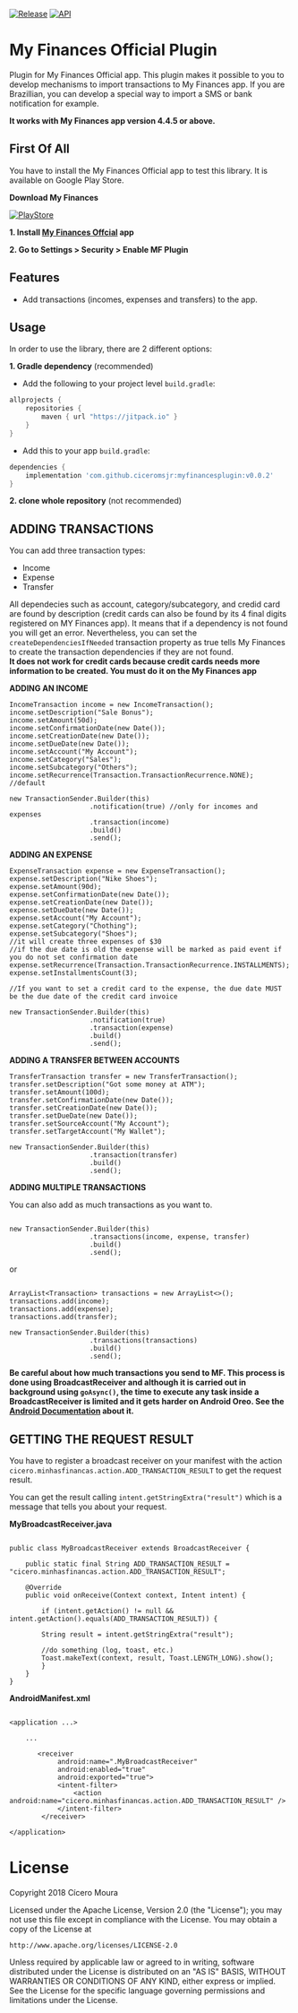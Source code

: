 [![Release](https://jitpack.io/v/ciceromsjr/myfinancesplugin.svg)](https://jitpack.io/#ciceromsjr/myfinancesplugin)
[![API](https://img.shields.io/badge/API-15%2B-green.svg?style=flat)](https://android-arsenal.com/api?level=15)

# My Finances Official Plugin
Plugin for My Finances Official app.
This plugin makes it possible  to you to develop mechanisms to import transactions to My Finances app.
If you are Brazillian, you can develop a special way to import a SMS or bank notification for example.

**It works with My Finances app version 4.4.5 or above.**

First Of All
------

You have to install the My Finances Official app to test this library.
It is available on Google Play Store.

**Download My Finances**

[![PlayStore](https://play.google.com/intl/en_us/badges/images/badge_new.png)](https://play.google.com/store/apps/details?id=cicero.minhasfinancas)

**1. Install [My Finances Offcial](https://play.google.com/store/apps/details?id=cicero.minhasfinancas) app**

**2. Go to Settings > Security > Enable MF Plugin**

Features
-----
- Add transactions (incomes, expenses and transfers) to the app.
 
Usage
-----

In order to use the library, there are 2 different options:

**1. Gradle dependency** (recommended)

  -  Add the following to your project level `build.gradle`:
 
```gradle
allprojects {
	repositories {
		maven { url "https://jitpack.io" }
	}
}
```
  -  Add this to your app `build.gradle`:
 
```gradle
dependencies {
	implementation 'com.github.ciceromsjr:myfinancesplugin:v0.0.2'
}
```
	
**2. clone whole repository** (not recommended)

ADDING TRANSACTIONS
-----

You can add three transaction types:

- Income
- Expense
- Transfer

All dependecies such as account, category/subcategory, and credid card are found by description
(credit cards can also be found by its 4 final digits registered on MY Finances app).
It means that if a dependency is not found you will get an error.
Nevertheless, you can set the ```createDependenciesIfNeeded``` transaction property as true tells My Finances to create the transaction dependencies if they are not found.  
**It does not work for credit cards because credit cards needs more information to be created. You must do it on the My Finances app**

**ADDING AN INCOME**

```
IncomeTransaction income = new IncomeTransaction();
income.setDescription("Sale Bonus");
income.setAmount(50d);
income.setConfirmationDate(new Date());
income.setCreationDate(new Date());
income.setDueDate(new Date());
income.setAccount("My Account");
income.setCategory("Sales");
income.setSubcategory("Others");
income.setRecurrence(Transaction.TransactionRecurrence.NONE); //default

new TransactionSender.Builder(this)
                    .notification(true) //only for incomes and expenses
                    .transaction(income)
                    .build()
                    .send();

```

**ADDING AN EXPENSE**

```
ExpenseTransaction expense = new ExpenseTransaction();
expense.setDescription("Nike Shoes");
expense.setAmount(90d);
expense.setConfirmationDate(new Date());
expense.setCreationDate(new Date());
expense.setDueDate(new Date());
expense.setAccount("My Account");
expense.setCategory("Chothing");
expense.setSubcategory("Shoes");
//it will create three expenses of $30
//if the due date is old the expense will be marked as paid event if you do not set confirmation date
expense.setRecurrence(Transaction.TransactionRecurrence.INSTALLMENTS);
expense.setInstallmentsCount(3); 

//If you want to set a credit card to the expense, the due date MUST be the due date of the credit card invoice

new TransactionSender.Builder(this)
                    .notification(true)
                    .transaction(expense)
                    .build()
                    .send();

```

**ADDING A TRANSFER BETWEEN ACCOUNTS**

```
TransferTransaction transfer = new TransferTransaction();
transfer.setDescription("Got some money at ATM");
transfer.setAmount(100d);
transfer.setConfirmationDate(new Date());
transfer.setCreationDate(new Date());
transfer.setDueDate(new Date());
transfer.setSourceAccount("My Account");
transfer.setTargetAccount("My Wallet");

new TransactionSender.Builder(this)
                    .transaction(transfer)
                    .build()
                    .send();

```

**ADDING MULTIPLE TRANSACTIONS**

You can also add as much transactions as you want to.

```

new TransactionSender.Builder(this)
                    .transactions(income, expense, transfer)
                    .build()
                    .send();

```

or

```

ArrayList<Transaction> transactions = new ArrayList<>();
transactions.add(income);
transactions.add(expense);
transactions.add(transfer);

new TransactionSender.Builder(this)
                    .transactions(transactions)
                    .build()
                    .send();

```

**Be careful about how much transactions you send to MF. This process is done using BroadcastReceiver and although it is carried out in background using ```goAsync()```, the time to execute any task inside a BroadcastReceiver is limited and it gets harder on Android Oreo. See the [Android Documentation](https://developer.android.com/reference/android/content/BroadcastReceiver.html#goAsync()) about it.**

GETTING THE REQUEST RESULT
-----

You have to register a broadcast receiver on your manifest with the action  ```cicero.minhasfinancas.action.ADD_TRANSACTION_RESULT``` to get the request result.

You can get the result calling ```intent.getStringExtra("result")``` which is a message that tells you about your request.


**MyBroadcastReceiver.java**

```

public class MyBroadcastReceiver extends BroadcastReceiver {

    public static final String ADD_TRANSACTION_RESULT = "cicero.minhasfinancas.action.ADD_TRANSACTION_RESULT";

    @Override
    public void onReceive(Context context, Intent intent) {

        if (intent.getAction() != null && intent.getAction().equals(ADD_TRANSACTION_RESULT)) {
            
	    String result = intent.getStringExtra("result");
            
	    //do something (log, toast, etc.)
	    Toast.makeText(context, result, Toast.LENGTH_LONG).show();
        }
    }
}

```


**AndroidManifest.xml**

```

<application ...>
	
	...
	
       <receiver
            android:name=".MyBroadcastReceiver"
            android:enabled="true"
            android:exported="true">
            <intent-filter>
                <action android:name="cicero.minhasfinancas.action.ADD_TRANSACTION_RESULT" />
            </intent-filter>
        </receiver>

</application>

```

License
=======
Copyright 2018 Cícero Moura

Licensed under the Apache License, Version 2.0 (the "License");
you may not use this file except in compliance with the License.
You may obtain a copy of the License at

    http://www.apache.org/licenses/LICENSE-2.0

Unless required by applicable law or agreed to in writing, software
distributed under the License is distributed on an "AS IS" BASIS,
WITHOUT WARRANTIES OR CONDITIONS OF ANY KIND, either express or implied.
See the License for the specific language governing permissions and
limitations under the License.
